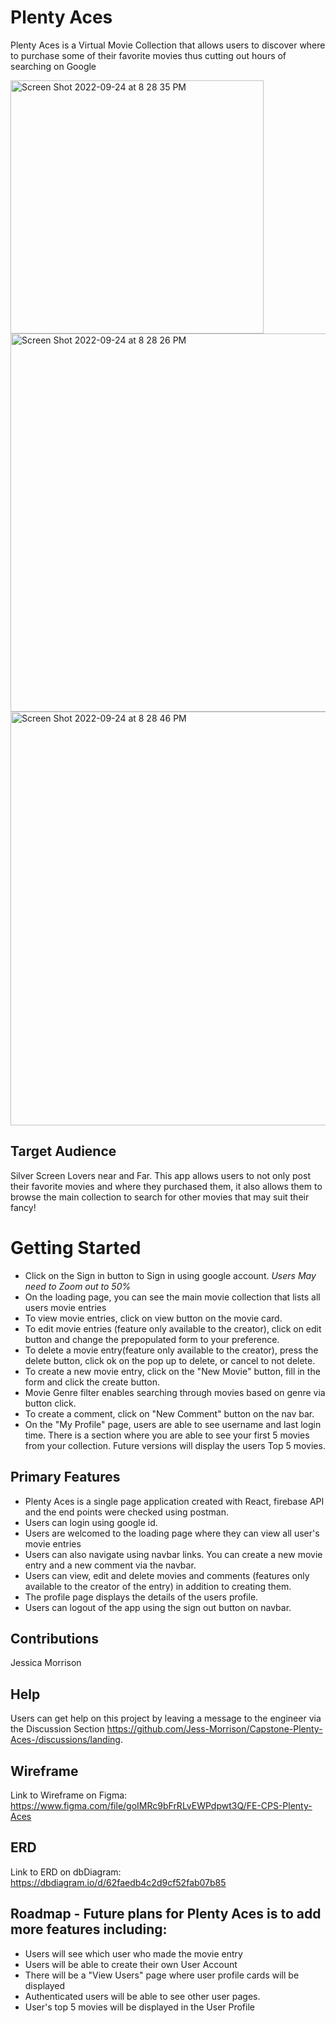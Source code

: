 # Plenty Aces 

Plenty Aces is a Virtual Movie Collection that allows users to discover where to purchase some of their favorite movies thus cutting out hours of searching on Google 

<img width="405" alt="Screen Shot 2022-09-24 at 8 28 35 PM" src="https://user-images.githubusercontent.com/67666661/192124438-7f44f6ed-a019-444e-b9ea-becad9136966.png">
<img width="605" alt="Screen Shot 2022-09-24 at 8 28 26 PM" src="https://user-images.githubusercontent.com/67666661/192124431-d626c230-57bb-4d8e-b6cc-1eb2cc5d333c.png">
<img width="662" alt="Screen Shot 2022-09-24 at 8 28 46 PM" src="https://user-images.githubusercontent.com/67666661/192124441-0898cfc3-dc52-440f-839a-aaa7757bbc29.png">


## Target Audience

Silver Screen Lovers near and Far. This app allows users to not only post their favorite movies and where they purchased them, it also allows them to browse the main collection to search for other movies that may suit their fancy! 

# Getting Started

- Click on the Sign in button to Sign in using google account. *Users May need to Zoom out to 50%*
- On the loading page, you can see the main movie collection that lists all users movie entries 
- To view movie entries, click on view button on the movie card.
- To edit movie entries (feature only available to the creator), click on edit button and change the prepopulated form to your preference.
- To delete a movie entry(feature only available to the creator), press the delete button, click ok on the pop up to delete, or cancel to not delete.
- To create a new movie entry, click on the "New Movie" button, fill in the form and click the create button.
- Movie Genre filter enables searching through movies based on genre via button click.
- To create a comment, click on "New Comment" button on the nav bar.
- On the "My Profile" page, users are able to see username and last login time. There is a section where you are able to see your first 5 movies from your collection. Future versions will display the users Top 5 movies.

## Primary Features
- Plenty Aces is a single page application created with React, firebase API and the end points were checked using postman.
- Users can login using google id.
- Users are welcomed to the loading page where they can view all user's movie entries 
- Users can also navigate using navbar links. You can create a new movie entry and a new comment via the navbar.
- Users can view, edit and delete movies and comments (features only available to the creator of the entry) in addition to creating them.
- The profile page displays the details of the users profile.
- Users can logout of the app using the sign out button on navbar.

## Contributions

Jessica Morrison

## Help

Users can get help on this project by leaving a message to the engineer via the Discussion Section https://github.com/Jess-Morrison/Capstone-Plenty-Aces-/discussions/landing.

## Wireframe

Link to Wireframe on Figma: https://www.figma.com/file/goIMRc9bFrRLvEWPdpwt3Q/FE-CPS-Plenty-Aces

## ERD

Link to ERD on dbDiagram: https://dbdiagram.io/d/62faedb4c2d9cf52fab07b85

## Roadmap - Future plans for Plenty Aces is to add more features including:

- Users will see which user who made the movie entry 
- Users will be able to create their own User Account
- There will be a "View Users" page where user profile cards will be displayed  
- Authenticated users will be able to see other user pages.
- User's top 5 movies will be displayed in the User Profile 


